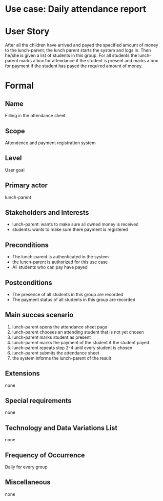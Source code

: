 # Use case: Daily attendance report

# User Story
After all the children have arrived and payed the specified amount of money to the lunch-parent, the lunch parent starts the system and logs in. Then he/she is given a list of students in this group. For all students the lunch-parent marks a box for attendance if the student is present and marks a box for payment if the student has payed the required amount of money.

# Formal

## Name
Filling in the attendance sheet

## Scope
Attendence and payment registration system

## Level
User goal

## Primary actor
lunch-parent

## Stakeholders and Interests
- lunch-parent: wants to make sure all owned money is received
- students: wants to make sure there payment is registered

## Preconditions
- The lunch-parent is authenticated in the system
- the lunch-parent is authorized for this use case
- All students who can pay have payed

## Postconditions
- The presence of all students in this group are recorded
- The payment status of all students in this group are recorded

## Main succes scenario
1. lunch-parent opens the attendance sheet page
2. lunch-parent chooses an attending student that is not yet chosen
3. lunch-parent marks student as present 
4. lunch-parent marks the payment of the student if the student payed
5. lunch-parent repeats step 2-4 until every student is chosen
6. lunch-parent submits the attendance sheet
7. the system informs the lunch-parent of the result

## Extensions
none

## Special requirements
none

## Technology and Data Variations List
none

## Frequency of Occurrence
Daily for every group

## Miscellaneous
none

